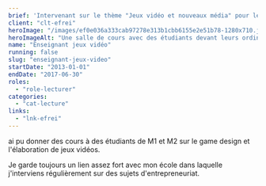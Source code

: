 ```yaml
---
brief: 'Intervenant sur le thème "Jeux vidéo et nouveaux média" pour les étudiants en M1 et M2'
client: "clt-efrei"
heroImage: "/images/ef0e036a333cab97278e313b1cbb6155e2e51b78-1280x710.jpg"
heroImageAlt: "Une salle de cours avec des étudiants devant leurs ordinateurs"
name: "Enseignant jeux vidéo"
running: false
slug: "enseignant-jeux-video"
startDate: "2013-01-01"
endDate: "2017-06-30"
roles:
  - "role-lecturer"
categories:
  - "cat-lecture"
links:
  - "lnk-efrei"
---
```


ai pu donner des cours à des étudiants de M1 et M2 sur le game design et l'élaboration de jeux vidéos.

Je garde toujours un lien assez fort avec mon école dans laquelle j'interviens régulièrement sur des sujets d'entrepreneuriat.
